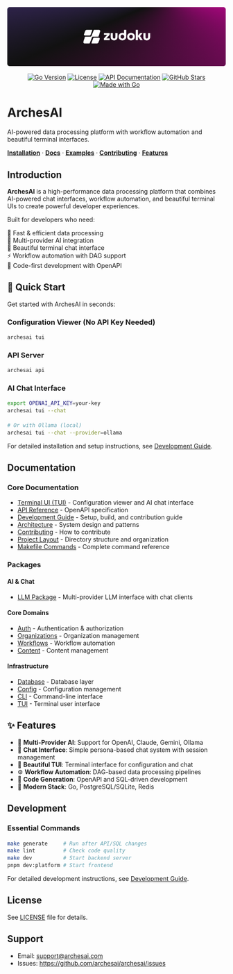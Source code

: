 <div align=center>

<a href="https://archesai.com" alt="ArchesAI">
  <img src="./assets/github-hero.png" width=630 alt="ArchesAI Platform">
</a>

[![Go Version](https://img.shields.io/badge/go-1.21+-00ADD8?style=flat&labelColor=000000)](https://go.dev/)
[![License](https://img.shields.io/badge/license-Proprietary-red?style=flat&labelColor=000000)](LICENSE)
[![API Documentation](https://img.shields.io/badge/API-OpenAPI%203.0-green?style=flat&labelColor=000000)](http://localhost:8080/docs)
[![GitHub Stars](https://img.shields.io/github/stars/archesai/archesai?style=flat&labelColor=000000)](https://github.com/archesai/archesai)
[![Made with Go](https://img.shields.io/badge/Made%20with-Go-00ADD8.svg?style=flat&logo=go&labelColor=000)](https://go.dev)

</div>

# ArchesAI

AI-powered data processing platform with workflow automation and beautiful terminal interfaces.

<a href="#-installation"><strong>Installation</strong></a> ·
<a href="https://archesai.com/docs"><strong>Docs</strong></a> ·
<a href="#-examples"><strong>Examples</strong></a> ·
<a href="#-contributing--community"><strong>Contributing</strong></a> ·
<a href="#-features"><strong>Features</strong></a>

## Introduction

**ArchesAI** is a high-performance data processing platform that combines AI-powered chat
interfaces, workflow automation, and beautiful terminal UIs to create powerful developer
experiences.

Built for developers who need:

🚀 Fast & efficient data processing<br /> 🤖 Multi-provider AI integration<br /> 💬 Beautiful
terminal chat interface<br /> ⚡ Workflow automation with DAG support<br /> 🔧 Code-first
development with OpenAPI<br />

## 🚀 Quick Start

Get started with ArchesAI in seconds:

### Configuration Viewer (No API Key Needed)

```bash
archesai tui
```

### API Server

```bash
archesai api
```

### AI Chat Interface

```bash
export OPENAI_API_KEY=your-key
archesai tui --chat

# Or with Ollama (local)
archesai tui --chat --provider=ollama
```

For detailed installation and setup instructions, see
[Development Guide](docs/guides/development.md).

## Documentation

### Core Documentation

- [Terminal UI (TUI)](docs/features/tui.md) - Configuration viewer and AI chat interface
- [API Reference](api/openapi.yaml) - OpenAPI specification
- [Development Guide](docs/guides/development.md) - Setup, build, and contribution guide
- [Architecture](docs/architecture/system-design.md) - System design and patterns
- [Contributing](docs/contributing.md) - How to contribute
- [Project Layout](docs/architecture/project-layout.md) - Directory structure and organization
- [Makefile Commands](docs/guides/makefile-commands.md) - Complete command reference

### Packages

#### AI & Chat

- [LLM Package](internal/llm/) - Multi-provider LLM interface with chat clients

#### Core Domains

- [Auth](internal/auth/) - Authentication & authorization
- [Organizations](internal/organizations/) - Organization management
- [Workflows](internal/workflows/) - Workflow automation
- [Content](internal/content/) - Content management

#### Infrastructure

- [Database](internal/database/) - Database layer
- [Config](internal/config/) - Configuration management
- [CLI](internal/cli/) - Command-line interface
- [TUI](internal/tui/) - Terminal user interface

## ✨ Features

- 🤖 **Multi-Provider AI**: Support for OpenAI, Claude, Gemini, Ollama
- 💬 **Chat Interface**: Simple persona-based chat system with session management
- 🎨 **Beautiful TUI**: Terminal interface for configuration and chat
- ⚙️ **Workflow Automation**: DAG-based data processing pipelines
- 🔩 **Code Generation**: OpenAPI and SQL-driven development
- 🚀 **Modern Stack**: Go, PostgreSQL/SQLite, Redis

## Development

### Essential Commands

```bash
make generate     # Run after API/SQL changes
make lint         # Check code quality
make dev          # Start backend server
pnpm dev:platform # Start frontend
```

For detailed development instructions, see [Development Guide](docs/guides/development.md).

## License

See [LICENSE](LICENSE) file for details.

## Support

- Email: support@archesai.com
- Issues: https://github.com/archesai/archesai/issues
